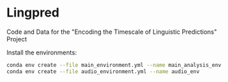# Lingpred
Code and Data for the "Encoding the Timescale of Linguistic Predictions" Project

Install the environments: 

```bash 
conda env create --file main_environment.yml --name main_analysis_env
conda env create --file audio_environment.yml --name audio_env
